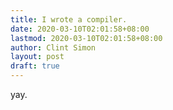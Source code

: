 ```yaml
---
title: I wrote a compiler.
date: 2020-03-10T02:01:58+08:00
lastmod: 2020-03-10T02:01:58+08:00
author: Clint Simon
layout: post
draft: true
---
```


yay.